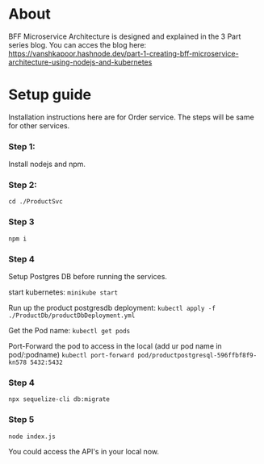 # About
BFF Microservice Architecture is designed and explained in the 3 Part series blog. You can acces the blog here:
https://vanshkapoor.hashnode.dev/part-1-creating-bff-microservice-architecture-using-nodejs-and-kubernetes



# Setup guide
Installation instructions here are for Order service. The steps will be same for other services.

### Step 1:
Install nodejs and npm.

### Step 2:
`cd ./ProductSvc`

### Step 3
`npm i`

### Step 4
Setup Postgres DB before running the services.

start kubernetes:
`minikube start`

Run up the product postgresdb deployment:
`kubectl apply -f ./ProductDb/productDbDeployment.yml`

Get the Pod name:
`kubectl get pods`

Port-Forward the pod to access in the local (add ur pod name in pod/:podname)
`kubectl port-forward pod/productpostgresql-596ffbf8f9-kn578 5432:5432`

### Step 4
`npx sequelize-cli db:migrate`

### Step 5
`node index.js`

You could access the API's in your local now.




